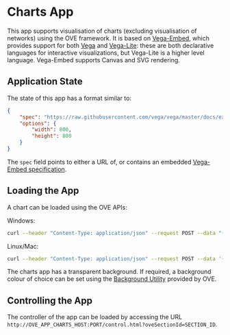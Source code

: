 # Charts App

This app supports visualisation of charts (excluding visualisation of networks) using the OVE framework. It is based on [Vega-Embed](https://github.com/vega/vega-embed), which provides support for both [Vega](https://vega.github.io/vega/) and [Vega-Lite](https://vega.github.io/vega-lite/): these are both declarative languages for interactive visualizations, but Vega-Lite is a higher level language. Vega-Embed supports Canvas and SVG rendering.

## Application State

The state of this app has a format similar to:

```json
{
    "spec": "https://raw.githubusercontent.com/vega/vega/master/docs/examples/bar-chart.vg.json",
    "options": {
        "width": 800,
        "height": 800
    }
}
```

The `spec` field points to either a URL of, or contains an embedded [Vega-Embed specification](https://vega.github.io/vega/docs/#specification).

## Loading the App

A chart can be loaded using the OVE APIs:

Windows:

```sh
curl --header "Content-Type: application/json" --request POST --data "{\"app\": {\"url\": \"http://OVE_APP_CHARTS_HOST:PORT\", \"states\": {\"load\": {\"spec\": \"https://raw.githubusercontent.com/vega/vega/master/docs/examples/bar-chart.vg.json\", \"options\": {\"width\": 800, \"height\": 800}}}}, \"space\": \"OVE_SPACE\", \"h\": 500, \"w\": 500, \"y\": 0, \"x\": 0}" http://OVE_CORE_HOST:PORT/section
```

Linux/Mac:

```sh
curl --header "Content-Type: application/json" --request POST --data '{"app": {"url": "http://OVE_APP_CHARTS_HOST:PORT","states": {"load": {"spec": "https://raw.githubusercontent.com/vega/vega/master/docs/examples/bar-chart.vg.json", "options": {"width": 800, "height": 800}}}}, "space": "OVE_SPACE", "h": 500, "w": 500, "y": 0, "x": 0}' http://OVE_CORE_HOST:PORT/section
```

The charts app has a transparent background. If required, a background colour of choice can be set using the [Background Utility](../ove-app-html/docs/UTIL_BACKGROUND.md) provided by OVE.

## Controlling the App

The controller of the app can be loaded by accessing the URL `http://OVE_APP_CHARTS_HOST:PORT/control.html?oveSectionId=SECTION_ID`.
